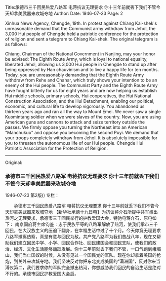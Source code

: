 Title:承德市三千回民热爱八路军  电蒋抗议无理要求  你十三年前就丢下我们不管今天却拿美武器来攻城夺地
Author:
Date: 1946-07-23
Page: 2

Xinhua News Agency, Chengde, 19th. In protest against Chiang Kai-shek's unreasonable demand that the Communist army withdraw from Jehol, the 3,000 Hui people of Chengde held a patriotic conference for the protection of religion and sent a telegram to Chiang Kai-shek. The original telegram is as follows:

Chiang, Chairman of the National Government in Nanjing, may your honor be advised: The Eighth Route Army, which is loyal to national equality, liberated Jehol, allowing us 3,000 Hui people in Chengde to stand up after being oppressed by Han chauvinism and to live a happy life for ten months. Today, you are unreasonably demanding that the Eighth Route Army withdraw from Rehe and Chahar, which truly shows your intention to be an enemy of the Hui people. The Communist Party and the Eighth Route Army have fought bitterly for us for eight years and are now helping us establish Hui middle schools, primary schools, Hui cooperatives, the Hui National Construction Association, and the Hui Detachment, enabling our political, economic, and cultural life to develop vigorously. You abandoned us thirteen years ago and ran all the way to Mount Emei. We never saw a single Kuomintang soldier when we were slaves of the country. Now, you are using American guns and cannons to attack and seize territory outside the passes. We firmly oppose you turning the Northeast into an American "Manchukuo" and oppose you becoming the second Puyi. We demand that your troops completely withdraw from Jehol. It is absolutely impossible for you to threaten the autonomous life of our Hui people. Chengde Hui Patriotic Association for the Protection of Religion.



<hr /> 

Original: 


### 承德市三千回民热爱八路军  电蒋抗议无理要求  你十三年前就丢下我们不管今天却拿美武器来攻城夺地

1946-07-23
第2版()
专栏：

　　承德市三千回民热爱八路军
    电蒋抗议无理要求
    你十三年前就丢下我们不管今天却拿美武器来攻城夺地
    【新华社承德十九日电】为抗议蒋介石所提中共军撤出热河之无理要求，承德市三千回民举行的护教爱国大会，特驰电蒋介石，原电如下：
    南京国府蒋主席钧鉴：忠于民族平等的八路军解放了热河，使我们承市三千回民，在大汉族主义的压迫下翻身，在幸福生活中过了十个月。今天你竟无理要求八路军撤离热察，真是有意与回民为敌。共产党八路军为我们苦战八年，现在又帮助我们建立回民中学、小学、回民合作社、回民建国会和回民支队，使我们的政治、经济、文化生活能够踊跃发展。你十三年前就丢下我们不管，一口气跑到峨嵋山，我们当亡国奴的时候，从没有见过一个国民党的军队。现在你却拿着美国的枪炮，到关外来攻城夺地。我们坚决反对你把东北变成美国的“满洲国”，反对你来当溥仪第二，我们要求你的军队完全撤出热河，你想威胁我们回民的自治生活是绝对不行的。承德市回民护教爱国大会启。
